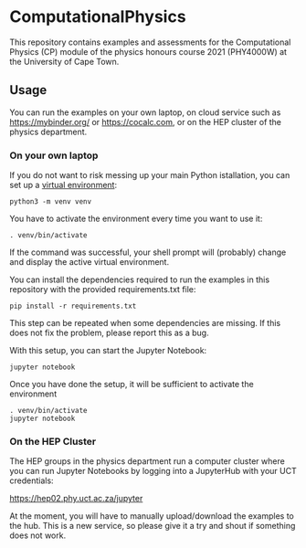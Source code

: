 # ComputationalPhysics

This repository contains examples and assessments for the Computational Physics
(CP) module of the physics honours course 2021 (PHY4000W) at the University of
Cape Town.

## Usage

You can run the examples on your own laptop, on cloud service such as
https://mybinder.org/ or https://cocalc.com, or on the HEP cluster of the
physics department.

### On your own laptop

If you do not want to risk messing up your main Python istallation, you can set
up a [virtual environment]:
```
python3 -m venv venv
```

You have to activate the environment every time you want to use it:
```
. venv/bin/activate
```
If the command was successful, your shell prompt will (probably) change and
display the active virtual environment.

You can install the dependencies required to run the examples in this
repository with the provided requirements.txt file:
```
pip install -r requirements.txt
```
This step can be repeated when some dependencies are missing. If this does not
fix the problem, please report this as a bug.

With this setup, you can start the Jupyter Notebook:
```
jupyter notebook
```

Once you have done the setup, it will be sufficient to activate the environment
```
. venv/bin/activate
jupyter notebook
```

[virtual environment]: https://docs.python.org/3/library/venv.html

### On the HEP Cluster

The HEP groups in the physics department run a computer cluster where you can
run Jupyter Notebooks by logging into a JupyterHub with your UCT credentials:

https://hep02.phy.uct.ac.za/jupyter

At the moment, you will have to manually upload/download the examples to the
hub. This is a new service, so please give it a try and shout if something does
not work.
